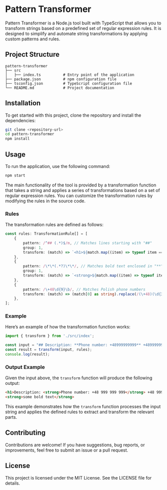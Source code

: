 # Pattern Transformer

Pattern Transformer is a Node.js tool built with TypeScript that allows you to transform strings based on a predefined set of regular expression rules. It is designed to simplify and automate string transformations by applying custom patterns and rules.

## Project Structure

```
pattern-transformer
├── src
│   ├── index.ts          # Entry point of the application
├── package.json          # npm configuration file
├── tsconfig.json         # TypeScript configuration file
└── README.md             # Project documentation
```

## Installation

To get started with this project, clone the repository and install the dependencies:

```bash
git clone <repository-url>
cd pattern-transformer
npm install
```

## Usage

To run the application, use the following command:

```bash
npm start
```

The main functionality of the tool is provided by a transformation function that takes a string and applies a series of transformations based on a set of regular expression rules. You can customize the transformation rules by modifying the rules in the source code.

### Rules

The transformation rules are defined as follows:

```typescript
const rules: TransformationRule[] = [
    {
        pattern: /^## (.*)$/m, // Matches lines starting with "##"
        group: 1,
        transform: (match) => `<h1>${match.map((item) => typeof item === 'string' ? item : item.transformed).join('')}</h1>`,
    },
    {
        pattern: /\*\*(.*?)\*\*/, // Matches bold text enclosed in "**"
        group: 1,
        transform: (match) => `<strong>${match.map((item) => typeof item === 'string' ? item : item.transformed).join('')}</strong>`,
    },
    {
        pattern: /\+48\d{9}\b/, // Matches Polish phone numbers
        transform: (match) => (match[0] as string).replace(/(\+48)(\d{3})(\d{3})(\d{3})/, '$1 $2 $3 $4'),
    },
];
```

### Example

Here’s an example of how the transformation function works:

```typescript
import { transform } from './src/index';

const input = "## Description: **Phone number: +48999999999** +48999999999\nData: **some bold text**";
const result = transform(input, rules);
console.log(result);
```

### Output Example

Given the input above, the `transform` function will produce the following output:

```html
<h1>Description: <strong>Phone number: +48 999 999 999</strong> +48 999 999 999</h1>
<strong>some bold text</strong>
```

This example demonstrates how the `transform` function processes the input string and applies the defined rules to extract and transform the relevant parts.

## Contributing

Contributions are welcome! If you have suggestions, bug reports, or improvements, feel free to submit an issue or a pull request.

## License

This project is licensed under the MIT License. See the LICENSE file for details.